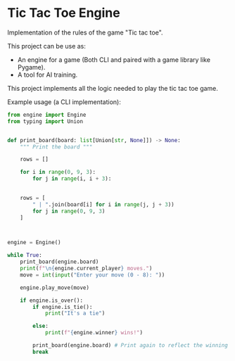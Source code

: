 
# Tic Tac Toe Engine


Implementation of the rules of the game "Tic tac toe".

This project can be use as:
- An engine for a game (Both CLI and paired with a game library like Pygame).
- A tool for AI training.

This project implements all the logic needed to play the tic tac toe game.

Example usage (a CLI implementation):

```python
from engine import Engine
from typing import Union


def print_board(board: list[Union[str, None]]) -> None:
	""" Print the board """	

	rows = []

	for i in range(0, 9, 3):
		for j in range(i, i + 3):
			

	rows = [
		" | ".join(board[i] for i in range(j, j + 3))
		for j in range(0, 9, 3)
	]



engine = Engine()

while True:
	print_board(engine.board)
	print(f"\n{engine.current_player} moves.")
	move = int(input("Enter your move (0 - 8): "))

	engine.play_move(move)

	if engine.is_over():
		if engine.is_tie():
			print("It's a tie")

		else:
			print(f"{engine.winner} wins!")

		print_board(engine.board) # Print again to reflect the winning case
		break

```